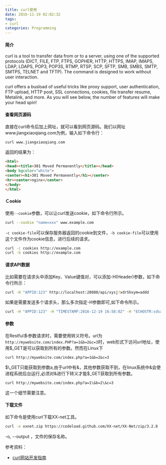 ```yaml
---
title: curl使用
date: 2016-11-19 02:02:32
tags:
- curl
categories: Programming
---
```


#### 简介

curl is a tool to transfer data from or to a server, using one of the supported protocols (DICT, FILE, FTP, FTPS, GOPHER, HTTP, HTTPS, IMAP, IMAPS, LDAP, LDAPS, POP3, POP3S, RTMP, RTSP, SCP, SFTP, SMB, SMBS, SMTP, SMTPS, TELNET and TFTP). The command is designed to work without user interaction.

curl offers a busload of useful tricks like proxy support, user authentication, FTP upload, HTTP post, SSL connections, cookies, file transfer resume, Metalink, and more. As you will see below, the number of features will make your head spin!

<!-- more -->

#### 查看网页源码

直接在curl命令后加上网址，就可以看到网页源码。我们以网址www.jiangxiaoqiang.com为例，输入如下命令行：

```Bash
curl www.jiangxiaoqiang.com
```

返回的结果为：

```HTML
<html>
<head><title>301 Moved Permanently</title></head>
<body bgcolor="white">
<center><h1>301 Moved Permanently</h1></center>
<hr><center>nginx</center>
</body>
</html>
```

#### Ｃookie

使用`--cookie`参数，可以让curl发送cookie，如下命令行所示。

```Bash
curl --cookie "name=xxx" www.example.com
```

`-c cookie-file`可以保存服务器返回的cookie到文件，`-b cookie-file`可以使用这个文件作为cookie信息，进行后续的请求。

```Bash
curl -c cookies http://example.com
curl -b cookies http://example.com
```

#### 请求API数据

比如需要在请求头中添加Key、Value键值对，可以添加-H(Header)参数，如下命令行所示：

```Bash
curl -H "APPID:123" http://localhost:28080/api/xysj?xdrShxym=addd
```

如果是需要发送多个请求头，那么多次指定-H参数即可,如下命令所示。

```Bash
curl -H "APPID:123" -H "TIMESTAMP:2016-12-19 16:58:02" -H "ECHOSTR:sdsaasf" -H "TOKEN:sdsss" http://localhost:28080/api/xysj?xdrShxym=addd
```

#### 参数

在Restful多参数请求时，需要使用转义符号。url为`http://mywebsite.com/index.PHP?a=1&b=2&c=3`时，web形式下访问url地址，使用$\_GET是可以获取到所有的参数。然而在Linux下

```
curl http://mywebsite.com/index.php?a=1&b=2&c=3
```

$\_GET只能获取到参数a,由于url中有&，其他参数获取不到，在linux系统中&会使进程系统后台运行,必须对&进行下转义才能$\_GET获取到所有参数。

```
curl http://mywebsite.com/index.php?a=1\&b=2\&c=3
```

这一个细节需要注意。

#### 下载文件

如下命令是使用curl下载XX-net工具。

```Bash
curl -o xxnet.zip https://codeload.github.com/XX-net/XX-Net/zip/3.2.8
```

-o, --output <file>，文件的保存名称。

参考资料：

* [curl网站开发指南](http://www.ruanyifeng.com/blog/2011/09/curl.html)
